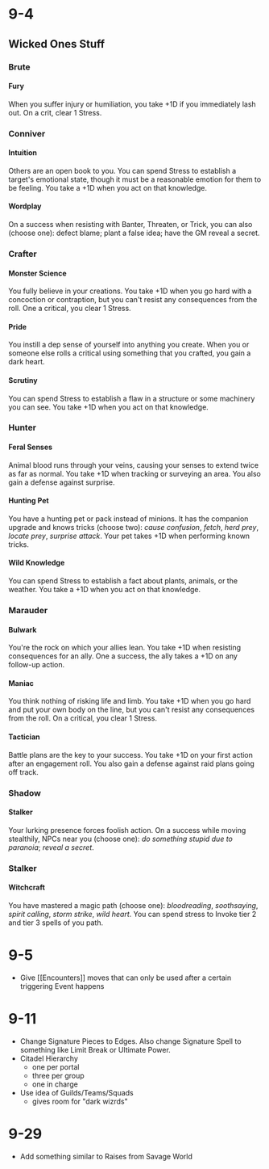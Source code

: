 # 9-4
## Wicked Ones Stuff
### Brute
#### Fury
When  you suffer injury or humiliation, you take +1D if you immediately lash out. On a crit, clear 1 Stress.

### Conniver
#### Intuition
Others are an open book to you. You can spend Stress to establish a target's emotional state, though it must be a reasonable emotion for them to be feeling. You take a +1D when you act on that knowledge.
#### Wordplay
On a success when resisting with Banter, Threaten, or Trick, you can also (choose one): defect blame; plant a false idea; have the GM reveal a secret.

### Crafter
#### Monster Science
You fully believe in your creations. You take +1D when you go hard with a concoction or contraption, but you can't resist any consequences from the roll. One a critical, you clear 1 Stress.
#### Pride
You instill a dep sense of yourself into anything you create. When you or someone else rolls a critical using something that you crafted, you gain a dark heart.
#### Scrutiny
You can spend Stress to establish a flaw in a structure or some machinery you can see. You take +1D when you act on that knowledge. 

### Hunter
#### Feral Senses
Animal blood runs through your veins, causing your senses to extend twice as far as normal. You take +1D when tracking or surveying an area. You also gain a defense against surprise.
#### Hunting Pet
You have a hunting pet or pack instead of minions. It has the companion upgrade and knows tricks (choose two): *cause confusion*, *fetch*, *herd prey*, *locate prey*, *surprise attack*. Your pet takes +1D when performing known tricks.
#### Wild Knowledge
You can spend Stress to establish a fact about plants, animals, or the weather. You take a +1D when you act on that knowledge.

### Marauder
#### Bulwark
You're the rock on which your allies lean. You take +1D when resisting consequences for an ally. One a success, the ally takes a +1D on any follow-up action. 
#### Maniac
You think nothing of risking life and limb. You take +1D when you go hard and put your own body on the line, but you can't resist any consequences from the roll. On a critical, you clear 1 Stress. 
#### Tactician
Battle plans are the key to your success. You take +1D on your first action after an engagement roll.  You also gain a defense against raid plans going off track.

### Shadow
#### Stalker
Your lurking presence forces foolish action. On a success while moving stealthily, NPCs near you (choose one): *do something stupid due to paranoia*; *reveal a secret*.

### Stalker
#### Witchcraft
You have mastered a magic path (choose one): *bloodreading*, *soothsaying*, *spirit calling*, *storm strike*, *wild heart*. You can spend stress to Invoke tier 2 and tier 3 spells of you path. 

# 9-5
- Give [[Encounters]] moves that can only be used after a certain triggering Event happens

# 9-11
- Change Signature Pieces to Edges. Also change Signature Spell to something like Limit Break or Ultimate Power.
- Citadel Hierarchy
	- one per portal
	- three per group
	- one in charge
- Use idea of Guilds/Teams/Squads
	- gives room for "dark wizrds"

# 9-29
- Add something similar to Raises from Savage World